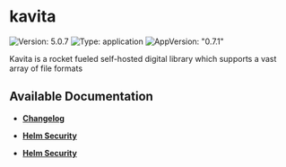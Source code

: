 # kavita

![Version: 5.0.7](https://img.shields.io/badge/Version-5.0.7-informational?style=flat-square) ![Type: application](https://img.shields.io/badge/Type-application-informational?style=flat-square) ![AppVersion: "0.7.1"](https://img.shields.io/badge/AppVersion-"0.7.1"-informational?style=flat-square)

Kavita is a rocket fueled self-hosted digital library which supports a vast array of file formats

## Available Documentation

- [**Changelog**](CHANGELOG)

- [**Helm Security**](container-security)

- [**Helm Security**](helm-security)

